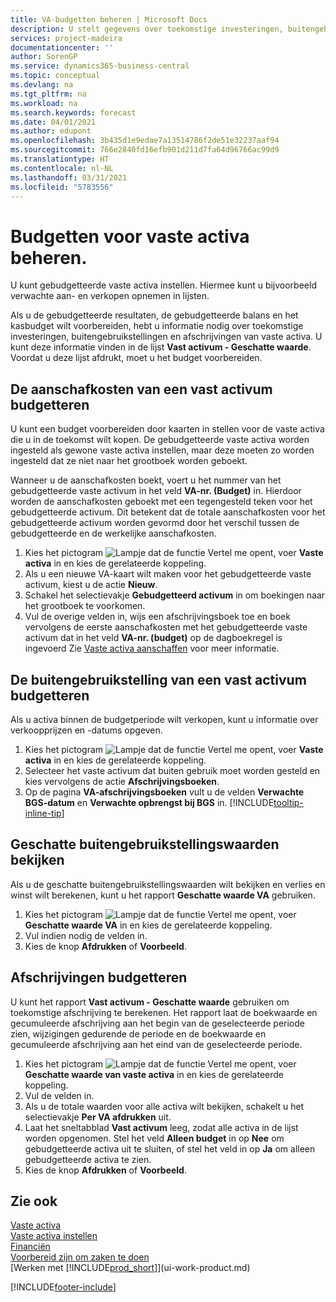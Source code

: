 ```yaml
---
title: VA-budgetten beheren | Microsoft Docs
description: U stelt gegevens over toekomstige investeringen, buitengebruikstellingen en afschrijvingen van vaste activa in om te helpen budgetten en prognoses voor te bereiden.
services: project-madeira
documentationcenter: ''
author: SorenGP
ms.service: dynamics365-business-central
ms.topic: conceptual
ms.devlang: na
ms.tgt_pltfrm: na
ms.workload: na
ms.search.keywords: forecast
ms.date: 04/01/2021
ms.author: edupont
ms.openlocfilehash: 3b435d1e9edae7a13514786f2de51e32237aaf94
ms.sourcegitcommit: 766e2840fd16efb901d211d7fa64d96766ac99d9
ms.translationtype: HT
ms.contentlocale: nl-NL
ms.lasthandoff: 03/31/2021
ms.locfileid: "5783556"
---
```

# <a name="manage-budgets-for-fixed-assets"></a>Budgetten voor vaste activa beheren.
U kunt gebudgetteerde vaste activa instellen. Hiermee kunt u bijvoorbeeld verwachte aan- en verkopen opnemen in lijsten.  

Als u de gebudgetteerde resultaten, de gebudgetteerde balans en het kasbudget wilt voorbereiden, hebt u informatie nodig over toekomstige investeringen, buitengebruikstellingen en afschrijvingen van vaste activa. U kunt deze informatie vinden in de lijst **Vast activum - Geschatte waarde**. Voordat u deze lijst afdrukt, moet u het budget voorbereiden.  

## <a name="to-budget-the-acquisition-cost-of-a-fixed-asset"></a>De aanschafkosten van een vast activum budgetteren
U kunt een budget voorbereiden door kaarten in stellen voor de vaste activa die u in de toekomst wilt kopen. De gebudgetteerde vaste activa worden ingesteld als gewone vaste activa instellen, maar deze moeten zo worden ingesteld dat ze niet naar het grootboek worden geboekt.

Wanneer u de aanschafkosten boekt, voert u het nummer van het gebudgetteerde vaste activum in het veld **VA-nr. (Budget)** in. Hierdoor worden de aanschafkosten geboekt met een tegengesteld teken voor het gebudgetteerde activum. Dit betekent dat de totale aanschafkosten voor het gebudgetteerde activum worden gevormd door het verschil tussen de gebudgetteerde en de werkelijke aanschafkosten.

1. Kies het pictogram ![Lampje dat de functie Vertel me opent](media/ui-search/search_small.png "Vertel me wat u wilt doen"), voer **Vaste activa** in en kies de gerelateerde koppeling.
2. Als u een nieuwe VA-kaart wilt maken voor het gebudgetteerde vaste activum, kiest u de actie **Nieuw**.
3. Schakel het selectievakje **Gebudgetteerd activum** in om boekingen naar het grootboek te voorkomen.
4. Vul de overige velden in, wijs een afschrijvingsboek toe en boek vervolgens de eerste aanschafkosten met het gebudgetteerde vaste activum dat in het veld **VA-nr. (budget)** op de dagboekregel is ingevoerd Zie [Vaste activa aanschaffen](fa-how-acquire.md) voor meer informatie.

## <a name="to-budget-the-disposal-of-a-fixed-asset"></a>De buitengebruikstelling van een vast activum budgetteren
Als u activa binnen de budgetperiode wilt verkopen, kunt u informatie over verkoopprijzen en -datums opgeven.

1. Kies het pictogram ![Lampje dat de functie Vertel me opent](media/ui-search/search_small.png "Vertel me wat u wilt doen"), voer **Vaste activa** in en kies de gerelateerde koppeling.
2. Selecteer het vaste activum dat buiten gebruik moet worden gesteld en kies vervolgens de actie **Afschrijvingsboeken**.
3. Op de pagina **VA-afschrijvingsboeken** vult u de velden **Verwachte BGS-datum** en **Verwachte opbrengst bij BGS** in. [!INCLUDE[tooltip-inline-tip](includes/tooltip-inline-tip_md.md)]

## <a name="to-view-projected-disposal-values"></a>Geschatte buitengebruikstellingswaarden bekijken
Als u de geschatte buitengebruikstellingswaarden wilt bekijken en verlies en winst wilt berekenen, kunt u het rapport **Geschatte waarde VA** gebruiken.

1. Kies het pictogram ![Lampje dat de functie Vertel me opent](media/ui-search/search_small.png "Vertel me wat u wilt doen"), voer **Geschatte waarde VA** in en kies de gerelateerde koppeling.
2. Vul indien nodig de velden in.
3. Kies de knop **Afdrukken** of **Voorbeeld**.

## <a name="to-budget-depreciation"></a>Afschrijvingen budgetteren
U kunt het rapport **Vast activum - Geschatte waarde** gebruiken om toekomstige afschrijving te berekenen. Het rapport laat de boekwaarde en gecumuleerde afschrijving aan het begin van de geselecteerde periode zien, wijzigingen gedurende de periode en de boekwaarde en gecumuleerde afschrijving aan het eind van de geselecteerde periode.

1. Kies het pictogram ![Lampje dat de functie Vertel me opent](media/ui-search/search_small.png "Vertel me wat u wilt doen"), voer **Geschatte waarde van vaste activa** in en kies de gerelateerde koppeling.
2. Vul de velden in.
3. Als u de totale waarden voor alle activa wilt bekijken, schakelt u het selectievakje **Per VA afdrukken** uit.
4. Laat het sneltabblad **Vast activum** leeg, zodat alle activa in de lijst worden opgenomen. Stel het veld **Alleen budget** in op **Nee** om gebudgetteerde activa uit te sluiten, of stel het veld in op **Ja** om alleen gebudgetteerde activa te zien.
5. Kies de knop **Afdrukken** of **Voorbeeld**.

## <a name="see-also"></a>Zie ook
[Vaste activa](fa-manage.md)  
[Vaste activa instellen](fa-setup.md)  
[Financiën](finance.md)  
[Voorbereid zijn om zaken te doen](ui-get-ready-business.md)  
[Werken met [!INCLUDE[prod_short](includes/prod_short.md)]](ui-work-product.md)


[!INCLUDE[footer-include](includes/footer-banner.md)]